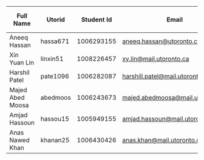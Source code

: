 | Full Name     | Utorid   | Student Id | Email                    | Best Way to Connect  | Slack User Name |
|---------------|----------|------------|--------------------------|--------------------- |-----------------|
| Aneeq Hassan  | hassa671 | 1006293155 | aneeq.hassan@utoronto.ca | Discord: jarvis#0178 | Aneeq Hassan    |
| Xin Yuan Lin  | linxin51 | 1008226457 | xy.lin@mail.utoronto.ca  | Discord: icpr#1510   | x. lin          |
| Harshil Patel | pate1096 | 1006282087 | harshill.patel@mail.utoronto.ca | Discord: Clutch#3089 | Harshil Patel   |
| Majed Abed Moosa | abedmoos | 1006243673 | majed.abedmoosa@mail.utoronto.ca | Discord: bisco#9883 | Majed Abed Moosa |
| Amjad Hassoun | hassou15 | 1005949155 | amjad.hassoun@mail.utoronto.ca | Discord: Boombarazzz#8476| Amjad |
| Anas Nawed Khan | khanan25 | 1006430426 | anas.khan@mail.utoronto.ca | Discord: !!#2482 | Anas Khan |
